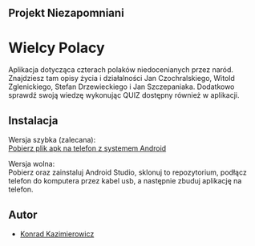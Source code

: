 
## Projekt Niezapomniani
# Wielcy Polacy

Aplikacja dotycząca czterach polaków niedocenianych przez naród. Znajdziesz tam opisy życia i działalności Jan Czochralskiego, Witold Zglenickiego, Stefan Drzewieckiego i Jan Szczepaniaka. Dodatkowo sprawdź swoją wiedzę wykonując QUIZ dostępny również w aplikacji.


## Instalacja

Wersja szybka (zalecana): \
[Pobierz plik apk na telefon z systemem Android]()

Wersja wolna: \
Pobierz oraz zainstaluj Android Studio, sklonuj to repozytorium, podłącz telefon do komputera przez kabel usb, a następnie zbuduj aplikację na telefon.


## Autor

- [Konrad Kazimierowicz](https://github.com/KonradKazimierowicz)

